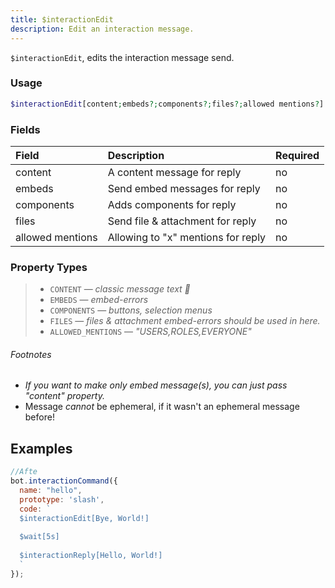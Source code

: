 ```yaml
---
title: $interactionEdit
description: Edit an interaction message.
---
```


`$interactionEdit`, edits the interaction message send. 

### Usage 

```php
$interactionEdit[content;embeds?;components?;files?;allowed mentions?]
```

### Fields

| Field | Description | Required |
| :--- | :--- | :--- |
| content | A content message for reply | no |
| embeds | Send embed messages for reply | no |
| components | Adds components for reply | no |
| files | Send file & attachment for reply | no |
| allowed mentions | Allowing to "x" mentions for reply | no |

### Property Types

> * `CONTENT` — *classic message text 🤠*
> * `EMBEDS` — *embed-errors*
> * `COMPONENTS` — *buttons, selection menus*
> * `FILES` — *files & attachment embed-errors should be used in here.*
> * `ALLOWED_MENTIONS` — *"USERS,ROLES,EVERYONE"*

###### Footnotes

* *If you want to make only embed message(s), you can just pass "content" property.*
* Message *cannot* be ephemeral, if it wasn't an ephemeral message before!

## Examples

```javascript
//Afte
bot.interactionCommand({
  name: "hello",
  prototype: 'slash',
  code: `
  $interactionEdit[Bye, World!]
  
  $wait[5s]
  
  $interactionReply[Hello, World!]
  `
});
```
